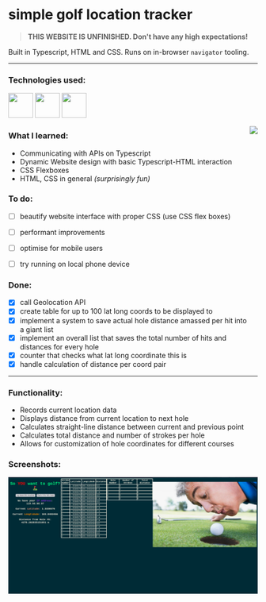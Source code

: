 <h1>simple golf location tracker</h1>

> **THIS WEBSITE IS UNFINISHED. Don't have any high expectations!**

Built in Typescript, HTML and CSS. Runs on in-browser `navigator` tooling.

---

<h3>Technologies used:</h3>

<p align="left">
<img src="https://cdn.jsdelivr.net/gh/devicons/devicon/icons/typescript/typescript-original.svg" width="50" height="50"/>
<img src="https://cdn.jsdelivr.net/gh/devicons/devicon/icons/html5/html5-original.svg" width="50" height="50"/>
<img src="https://cdn.jsdelivr.net/gh/devicons/devicon/icons/css3/css3-original.svg" width="50" height="50"/>
</p>

<img src="https://golfdigest.sports.sndimg.com/content/dam/images/golfdigest/fullset/2015/12/09/5668457d0c54eb520832fe99_tyler-the-creator-golf.jpg.rend.hgtvcom.966.1449.suffix/1573529472952.jpeg" align="right" height="450px">

<h3>What I learned:</h3>

* Communicating with APIs on Typescript
* Dynamic Website design with basic Typescript-HTML interaction
* CSS Flexboxes
* HTML, CSS in general *(surprisingly fun)*

<h3>To do:</h3>

* [ ] beautify website interface with proper CSS (use CSS flex boxes)
* [ ] performant improvements
* [ ] optimise for mobile users
* [ ] try running on local phone device


<h3>Done:</h3>

* [x] call Geolocation API
* [x] create table for up to 100 lat long coords to be displayed to
* [x] implement a system to save actual hole distance amassed per hit into a giant list
* [x] implement an overall list that saves the total number of hits and distances for every hole
* [x] counter that checks what lat long coordinate this is
* [x] handle calculation of distance per coord pair

---

<h3>Functionality:</h3>

* Records current location data 
* Displays distance from current location to next hole
* Calculates straight-line distance between current and previous point
* Calculates total distance and number of strokes per hole
* Allows for customization of hole coordinates for different courses

<h3>Screenshots:</h3>

<img src="assets/golf-tracker-ss.png"/>
